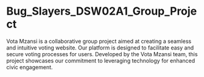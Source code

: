 # Bug_Slayers_DSW02A1_Group_Project
Vota Mzansi is a collaborative group project aimed at creating a seamless and intuitive voting website. Our platform is designed to facilitate easy and secure voting processes for users. Developed by the Vota Mzansi team, this project showcases our commitment to leveraging technology for enhanced civic engagement.

